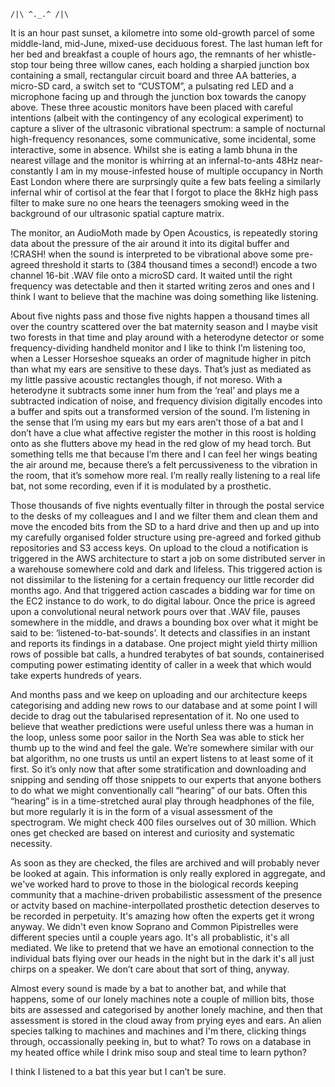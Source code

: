 ```
/|\ ^._.^ /|\
```

It is an hour past sunset, a kilometre into some old-growth parcel of some middle-land, mid-June, mixed-use deciduous forest. The last human left for her bed and breakfast a couple of hours ago, the remnants of her whistle-stop tour being three willow canes, each holding a sharpied junction box containing a small, rectangular circuit board and three AA batteries, a micro-SD card, a switch set to “CUSTOM”, a pulsating red LED and a microphone facing up and through the junction box towards the canopy above. These three acoustic monitors have been placed with careful intentions (albeit with the contingency of any ecological experiment) to capture a sliver of the ultrasonic vibrational spectrum: a sample of nocturnal high-frequency resonances, some communicative, some incidental, some interactive, some in absence. Whilst she is eating a lamb bhuna in the nearest village and the monitor is whirring at an infernal-to-ants 48Hz near-constantly I am in my mouse-infested house of multiple occupancy in North East London where there are surprsingly quite a few bats feeling a similarly infernal whir of cortisol at the fear that I forgot to place the 8kHz high pass filter to make sure no one hears the teenagers smoking weed in the background of our ultrasonic spatial capture matrix.

The monitor, an AudioMoth made by Open Acoustics, is repeatedly storing data about the pressure of the air around it into its digital buffer and !CRASH! when the sound is interpreted to be vibrational above some pre-agreed threshold it starts to (384 thousand times a second!) encode a two channel 16-bit .WAV file onto a microSD card. It waited until the right frequency was detectable and then it started writing zeros and ones and I think I want to believe that the machine was doing something like listening.

About five nights pass and those five nights happen a thousand times all over the country scattered over the bat maternity season and I maybe visit two forests in that time and play around with a heterodyne detector or some frequency-dividing handheld monitor and I like to think I’m listening too, when a Lesser Horseshoe squeaks an order of magnitude higher in pitch than what my ears are sensitive to these days. That’s just as mediated as my little passive acoustic rectangles though, if not moreso. With a heterodyne it subtracts some inner hum from the ‘real’ and plays me a subtracted indication of noise, and frequency division digitally encodes into a buffer and spits out a transformed version of the sound. I’m listening in the sense that I’m using my ears but my ears aren’t those of a bat and I don’t have a clue what affective register the mother in this roost is holding onto as she flutters above my head in the red glow of my head torch. But something tells me that because I’m there and I can feel her wings beating the air around me, because there’s a felt percussiveness to the vibration in the room, that it’s somehow more real. I’m really really listening to a real life bat, not some recording, even if it is modulated by a prosthetic.

Those thousands of five nights eventually filter in through the postal service to the desks of my colleagues and I and we filter them and clean them and move the encoded bits from the SD to a hard drive and then up and up into my carefully organised folder structure using pre-agreed and forked github repositories and S3 access keys. On upload to the cloud a notification is triggered in the AWS architecture to start a job on some distributed server in a warehouse somewhere cold and dark and lifeless. This triggered action is not dissimilar to the listening for a certain frequency our little recorder did months ago. And that triggered action cascades a bidding war for time on the EC2 instance to do work, to do digital labour. Once the price is agreed upon a convolutional neural network pours over that .WAV file, pauses somewhere in the middle, and draws a bounding box over what it might be said to be: ‘listened-to-bat-sounds’. It detects and classifies in an instant and reports its findings in a database. One project might yield thirty million rows of possible bat calls, a hundred terabytes of bat sounds, containerised computing power estimating identity of caller in a week that which would take experts hundreds of years. 

And months pass and we keep on uploading and our architecture keeps categorising and adding new rows to our database and at some point I will decide to drag out the tabularised representation of it. No one used to believe that weather predictions were useful unless there was a human in the loop, unless some poor sailor in the North Sea was able to stick her thumb up to the wind and feel the gale. We’re somewhere similar with our bat algorithm, no one trusts us until an expert listens to at least some of it first. So it’s only now that after some stratification and downloading and snipping and sending off those snippets to our experts that anyone bothers to do what we might conventionally call “hearing” of our bats. Often this “hearing” is in a time-stretched aural play through headphones of the file, but more regularly it is in the form of a visual assessment of the spectrogram. We might check 400 files ourselves out of 30 million. Which ones get checked are based on interest and curiosity and systematic necessity.

As soon as they are checked, the files are archived and will probably never be looked at again. This information is only really explored in aggregate, and we've worked hard to prove to those in the biological records keeping community that a machine-driven probabilistic assessment of the presence or actvity based on machine-interpollated prosthetic detection deserves to be recorded in perpetuity. It's amazing how often the experts get it wrong anyway. We didn't even know Soprano and Common Pipistrelles were different species until a couple years ago. It's all probablistic, it's all mediated. We like to pretend that we have an emotional connection to the individual bats flying over our heads in the night but in the dark it's all just chirps on a speaker. We don’t care about that sort of thing, anyway.

Almost every sound is made by a bat to another bat, and while that happens, some of our lonely machines note a couple of million bits, those bits are assessed and categorised by another lonely machine, and then that assessment is stored in the cloud away from prying eyes and ears. An alien species talking to machines and machines and I'm there, clicking things through, occassionally peeking in, but to what? To rows on a database in my heated office while I drink miso soup and steal time to learn python?

I think I listened to a bat this year but I can’t be sure. 
